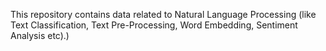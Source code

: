 This repository contains data related to Natural Language Processing (like Text Classification, Text Pre-Processing, Word Embedding, Sentiment Analysis etc).)
